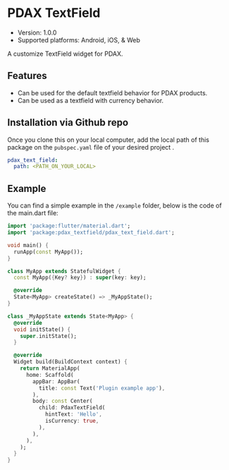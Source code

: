 # PDAX TextField

- Version: 1.0.0
- Supported platforms: Android, iOS, & Web

A customize TextField widget for PDAX.

## Features

- Can be used for the default textfield behavior for PDAX products.
- Can be used as a textfield with currency behavior.

## Installation via Github repo

Once you clone this on your local computer, add the local path of this package on the `pubspec.yaml` file of your desired project .

```yaml
pdax_text_field:
  path: <PATH_ON_YOUR_LOCAL>
```

## Example

You can find a simple example in the `/example` folder, below is the code of the main.dart file:

```dart
import 'package:flutter/material.dart';
import 'package:pdax_textfield/pdax_text_field.dart';

void main() {
  runApp(const MyApp());
}

class MyApp extends StatefulWidget {
  const MyApp({Key? key}) : super(key: key);

  @override
  State<MyApp> createState() => _MyAppState();
}

class _MyAppState extends State<MyApp> {
  @override
  void initState() {
    super.initState();
  }

  @override
  Widget build(BuildContext context) {
    return MaterialApp(
      home: Scaffold(
        appBar: AppBar(
          title: const Text('Plugin example app'),
        ),
        body: const Center(
          child: PdaxTextField(
            hintText: 'Hello',
            isCurrency: true,
          ),
        ),
      ),
    );
  }
}

```
